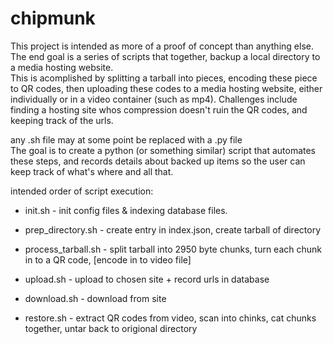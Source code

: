 # chipmunk  

This project is intended as more of a proof of concept than anything else.  
The end goal is a series of scripts that together, backup a local directory to a media hosting website.  
This is acomplished by splitting a tarball into pieces, encoding these piece to QR codes, then uploading these codes to a media hosting website, either individually or in a video container (such as mp4). Challenges include finding a hosting site whos compression doesn't ruin the QR codes, and keeping track of the urls.  

any .sh file may at some point be replaced with a .py file  
The goal is to create a python (or something similar) script that automates these steps, and records details about backed up items so the user can keep track of what's where and all that.  

intended order of script execution:   
+ init.sh - init config files & indexing database files.   
+ prep_directory.sh - create entry in index.json, create tarball of directory  
+ process_tarball.sh - split tarball into 2950 byte chunks, turn each chunk in to a QR code, [encode in to video file]  
+ upload.sh - upload to chosen site + record urls in database  

+ download.sh - download from site  
+ restore.sh - extract QR codes from video, scan into chinks, cat chunks together, untar back to origional directory  
